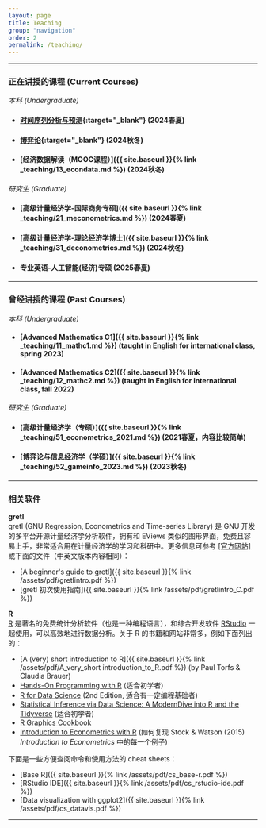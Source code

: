 ```yaml
---
layout: page
title: Teaching
group: "navigation"
order: 2
permalink: /teaching/
---
```


---
### 正在讲授的课程 (Current Courses)

_本科 (Undergraduate)_   
* #### [时间序列分析与预测](https://huangjp.com/TSAF/){:target="_blank"} (2024春夏)        
* #### [博弈论](https://huangjp.com/GT/){:target="_blank"} (2024秋冬)        
* #### [经济数据解读（MOOC课程）]({{ site.baseurl }}{% link _teaching/13_econdata.md %}) (2024秋冬)   


_研究生 (Graduate)_
* #### [高级计量经济学-国际商务专硕]({{ site.baseurl }}{% link _teaching/21_meconometrics.md %}) (2024春夏)    
* #### [高级计量经济学-理论经济学博士]({{ site.baseurl }}{% link _teaching/31_deconometrics.md %}) (2024秋冬)    
* #### 专业英语-人工智能(经济)专硕 (2025春夏)   

---
### 曾经讲授的课程 (Past Courses)

_本科 (Undergraduate)_
* #### [Advanced Mathematics C1]({{ site.baseurl }}{% link _teaching/11_mathc1.md %}) (taught in English for international class, spring 2023)   
* #### [Advanced Mathematics C2]({{ site.baseurl }}{% link _teaching/12_mathc2.md %}) (taught in English for international class, fall 2022)     

_研究生 (Graduate)_
* #### [高级计量经济学（专硕）]({{ site.baseurl }}{% link _teaching/51_econometrics_2021.md %}) (2021春夏，内容比较简单)    
* #### [博弈论与信息经济学（学硕）]({{ site.baseurl }}{% link _teaching/52_gameinfo_2023.md %}) (2023秋冬)

---
### 相关软件

**gretl**   
gretl (GNU Regression, Econometrics and Time-series Library) 是 GNU 开发的多平台开源计量经济学分析软件，拥有和 EViews 类似的图形界面，免费且容易上手，非常适合用在计量经济学的学习和科研中。更多信息可参考 [[官方网站]](http://gretl.sourceforge.net/) 或下面的文件（中英文版本内容相同）：
  - [A beginner's guide to gretl]({{ site.baseurl }}{% link /assets/pdf/gretlintro.pdf %})
  - [gretl 初次使用指南]({{ site.baseurl }}{% link /assets/pdf/gretlintro_C.pdf %})

**R**   
[R](https://www.r-project.org) 是著名的免费统计分析软件（也是一种编程语言），和综合开发软件 [RStudio](https://posit.co/products/open-source/rstudio/) 一起使用，可以高效地进行数据分析。关于 R 的书籍和网站非常多，例如下面列出的：  
  - [A (very) short introduction to R]({{ site.baseurl }}{% link /assets/pdf/A_very_short introduction_to_R.pdf %}) (by Paul Torfs & Claudia Brauer)    
  - [Hands-On Programming with R](https://rstudio-education.github.io/hopr/) (适合初学者)      
  - [R for Data Science](https://r4ds.hadley.nz/) (2nd Edition, 适合有一定编程基础者)    
  - [Statistical Inference via Data Science: A ModernDive into R and the Tidyverse](https://moderndive.com/) (适合初学者)
  - [R Graphics Cookbook](https://r-graphics.org/)   
  - [Introduction to Econometrics with R](https://www.econometrics-with-r.org/) (如何复现 Stock & Watson (2015) *Introduction to Econometrics* 中的每一个例子)   



下面是一些方便查阅命令和使用方法的 cheat sheets：
  - [Base R]({{ site.baseurl }}{% link /assets/pdf/cs_base-r.pdf %})   
  - [RStudio IDE]({{ site.baseurl }}{% link /assets/pdf/cs_rstudio-ide.pdf %})   
  - [Data visualization with ggplot2]({{ site.baseurl }}{% link /assets/pdf/cs_datavis.pdf %})   

---
